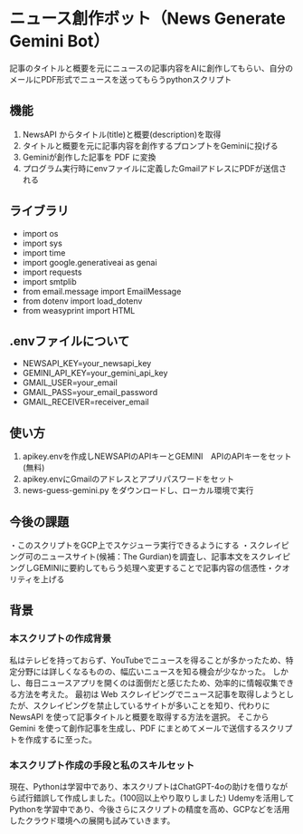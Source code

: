 # ニュース創作ボット（News Generate Gemini Bot）
記事のタイトルと概要を元にニュースの記事内容をAIに創作してもらい、自分のメールにPDF形式でニュースを送ってもらうpythonスクリプト

##  機能
1. NewsAPI からタイトル(title)と概要(description)を取得
2. タイトルと概要を元に記事内容を創作するプロンプトをGeminiに投げる
3. Geminiが創作した記事を PDF に変換
4. プログラム実行時にenvファイルに定義したGmailアドレスにPDFが送信される

## ライブラリ
- import os
- import sys
- import time
- import google.generativeai as genai
- import requests
- import smtplib
- from email.message import EmailMessage
- from dotenv import load_dotenv
- from weasyprint import HTML

## .envファイルについて
- NEWSAPI_KEY=your_newsapi_key
- GEMINI_API_KEY=your_gemini_api_key
- GMAIL_USER=your_email
- GMAIL_PASS=your_email_password
- GMAIL_RECEIVER=receiver_email

## 使い方
1. apikey.envを作成しNEWSAPIのAPIキーとGEMINI　APIのAPIキーをセット(無料)
2. apikey.envにGmailのアドレスとアプリパスワードをセット
3. news-guess-gemini.py をダウンロードし、ローカル環境で実行

## 今後の課題
・このスクリプトをGCP上でスケジューラ実行できるようにする
・スクレイピング可のニュースサイト(候補：The Gurdian)を調査し、記事本文をスクレイピングしGEMINIに要約してもらう処理へ変更することで記事内容の信憑性・クオリティを上げる

## 背景

### 本スクリプトの作成背景
私はテレビを持っておらず、YouTubeでニュースを得ることが多かったため、特定分野には詳しくなるものの、幅広いニュースを知る機会が少なかった。
しかし、毎日ニュースアプリを開くのは面倒だと感じたため、効率的に情報収集できる方法を考えた。
最初は Web スクレイピングでニュース記事を取得しようとしたが、スクレイピングを禁止しているサイトが多いことを知り、代わりに NewsAPI を使って記事タイトルと概要を取得する方法を選択。
そこから Gemini を使って創作記事を生成し、PDF にまとめてメールで送信するスクリプトを作成するに至った。


### 本スクリプト作成の手段と私のスキルセット
現在、Pythonは学習中であり、本スクリプトはChatGPT-4oの助けを借りながら試行錯誤して作成しました。(100回以上やり取りしました)
Udemyを活用してPythonを学習中であり、今後さらにスクリプトの精度を高め、GCPなどを活用したクラウド環境への展開も試みていきます。





